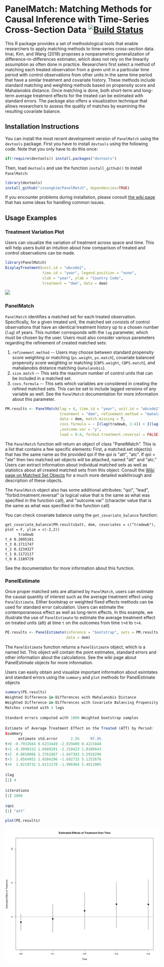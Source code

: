 # PanelMatch: Matching Methods for Causal Inference with Time-Series Cross-Section Data [![Build Status](https://travis-ci.org/insongkim/PanelMatch.svg?branch=master)](https://travis-ci.org/insongkim/PanelMatch)

This R package provides a set of methodological tools that enable
researchers to apply matching methods to time-series cross-section
data.  Imai, Kim, and Wang (2018) proposes a nonparametric
generalization of difference-in-differences estimator, which does not
rely on the linearity assumption as often done in
practice. Researchers first select a method of matching each treated
observation from a given unit in a particular time period with control
observations from other units in the same time period that have a
similar treatment and covariate history.  These methods include
standard matching and weighting methods based on propensity score and Mahalanobis distance.
Once matching is done, both short-term and long-term average treatment
effects for the treated can be estimated with standard errors. The
package also offers a visualization technique that allows researchers
to assess the quality of matches by examining the resulting covariate
balance.

Installation Instructions
-------------------------

<!-- `panelMatch` is available on CRAN and can be installed using: -->

<!-- ``` r -->
<!-- install.packages("panelMatch") -->
<!-- ``` -->

You can install the most recent development version of `PanelMatch` using the `devtools` package. First you have to install `devtools` using the following code. Note that you only have to do this once:

``` r
if(!require(devtools)) install.packages("devtools")
```

Then, load `devtools` and use the function `install_github()` to install `PanelMatch`:

``` r
library(devtools)
install_github("insongkim/PanelMatch", dependencies=TRUE)
```
If you encounter problems during installation, please consult [the wiki page](https://github.com/insongkim/PanelMatch/wiki/Installation-Troubleshooting) that has some ideas for handling common issues. 


Usage Examples
-------------------------

### Treatment Variation Plot

Users can visualize the variation of treatment across space and
time. This will help users build an intuition about how comparison of
treated and control observations can be made.

```r
library(PanelMatch)
DisplayTreatment(unit.id = "wbcode2",
                 time.id = "year", legend.position = "none",
                 xlab = "year", ylab = "Country Code",
                 treatment = "dem", data = dem)
```
![](http://web.mit.edu/insong/www/pdf/varPlot.png)

### PanelMatch

`PanelMatch` identifies a matched set for each treated
 observation. Specifically, for a given treated unit, the matched set
 consists of control observations that have an identical treatment
 history up to a chosen number (`lag`) of years. This number corresponds with the `lag` parameter, which must
 be chosen by the user. Users must also consider various parameters regarding the refinement of created matched sets:
 1) `refinement.method` -- Users may choose between standard propensity score weighting or matching (`ps.weight`, `ps.match`), covariate balanced propensity score weighting or matching (`CBPS.weight`, `CBPS.match`),  and mahalanobis distance matching (`mahalanobis`).
 2) `size.match` -- This sets the maximum number of control units that can be included in a matched set.
 3) `covs.formula` -- This sets which variables are considered in creating the refined matched sets. This can be set to include lagged versions of any variable as well. See the `PanelMatch` documentation for more information about this parameter.

``` r
PM.results <- PanelMatch(lag = 4, time.id = "year", unit.id = "wbcode2", 
                         treatment = "dem", refinement.method = "mahalanobis", 
                         data = dem, match.missing = T, 
                         covs.formula = ~ I(lag(tradewb, 1:4)) + I(lag(y, 1:4)), size.match = 5, qoi = "att"
                         ,outcome.var = "y",
                         lead = 0:4, forbid.treatment.reversal = FALSE)

```							
The `PanelMatch` function will return an object of class "PanelMatch". This is a list that contains a few specific elements: First, a matched.set object(s) that has the same name as the provided qoi if the qoi is "att", "atc". If qoi = "ate" then two matched.set objects will be attached, named "att" and "atc." Users can extract information about individual matched sets as well as statistics about all created matched sets from this object. Consult the [Wiki page on Matched Set Objects](https://github.com/insongkim/PanelMatch/wiki/Matched-Set-Objects) for a much more detailed walkthrough and description of these objects.

The `PanelMatch` object also has some additional attributes: "qoi", "lead", "forbid.treatment.reversal" (a logical value that is the same as what was specified in the function call), and "outcome.var" (character value that is the same as what was specified in the function call)

You can check covariate balance using the `get_covariate_balance` function:

```{r}
get_covariate_balance(PM.results$att, dem, covariates = c("tradewb"), plot = F, ylim = c(-2,2))
      tradewb
t_4 0.2095181
t_3 0.1711747
t_2 0.1234327
t_1 0.1172117
t_0 0.1189729
```
See the documentation for more information about this function.

### PanelEstimate

Once proper matched sets are attained by `PanelMatch`, users can
estimate the causal quantity of interest such as the average
treatment effect using `PanelEstimate`. Either bootstrap or weighted
fixed effects methods can be used for standard error
calculation. Users can estimate the contemporaneous effect as well as
long-term effects. In this example, we illustrate the use of
`PanelEstimate` to estimate the average treatment effect on treated units (att) at time `t` on the outcomes from time `t+0` to `t+4`.

```r
PE.results <- PanelEstimate(inference = "bootstrap", sets = PM.results, 
                            data = dem)
```

The `PanelEstimate` function returns a `PanelEstimate` object, which is a named list. This object will contain the point estimates, standard errors and other information about the calculations. See the wiki page about PanelEstimate objects for more information. 

Users can easily obtain and visualize important information about esimtates and standard errors using the `summary` and `plot` methods for PanelEstimate objects

```r
summary(PE.results)
Weighted Difference-in-Differences with Mahalanobis Distance
Weighted Difference-in-Differences with Covariate Balancing Propensity Score
Matches created with 4 lags

Standard errors computed with 1000 Weighted bootstrap samples

Estimate of Average Treatment Effect on the Treated (ATT) by Period:
$summary
      estimate std.error      2.5%     97.5%
t+0 -0.7932684 0.6233449 -2.029409 0.4221848
t+1 -0.3090152 1.0489291 -2.310423 1.8106643
t+2  0.8810066 1.3762887 -1.847383 3.5910296
t+3  1.8564952 1.6584296 -1.692733 5.1152676
t+4  1.8219732 1.8112170 -1.906964 5.4912805

$lag
[1] 4

$iterations
[1] 1000

$qoi
[1] "att"
```

```r
plot(PE.results)
```
![](https://github.com/insongkim/repo-data/blob/master/panelmatch/peplot5-2.png)
